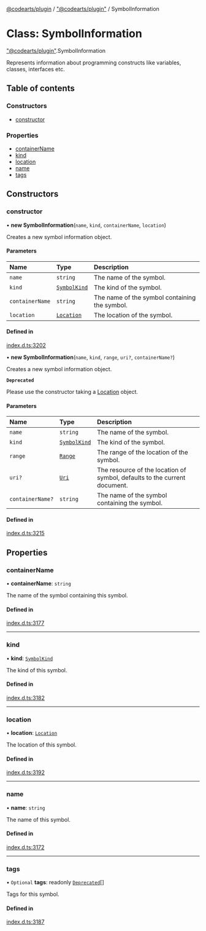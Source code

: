 [@codearts/plugin](../README.md) / ["@codearts/plugin"](../modules/_codearts_plugin_.md) / SymbolInformation

# Class: SymbolInformation

["@codearts/plugin"](../modules/_codearts_plugin_.md).SymbolInformation

Represents information about programming constructs like variables, classes,
interfaces etc.

## Table of contents

### Constructors

- [constructor](codearts_plugin_.SymbolInformation.md#constructor)

### Properties

- [containerName](codearts_plugin_.SymbolInformation.md#containername)
- [kind](codearts_plugin_.SymbolInformation.md#kind)
- [location](codearts_plugin_.SymbolInformation.md#location)
- [name](codearts_plugin_.SymbolInformation.md#name)
- [tags](codearts_plugin_.SymbolInformation.md#tags)

## Constructors

### constructor

• **new SymbolInformation**(`name`, `kind`, `containerName`, `location`)

Creates a new symbol information object.

#### Parameters

| Name | Type | Description |
| :------ | :------ | :------ |
| `name` | `string` | The name of the symbol. |
| `kind` | [`SymbolKind`](../enums/codearts_plugin_.SymbolKind.md) | The kind of the symbol. |
| `containerName` | `string` | The name of the symbol containing the symbol. |
| `location` | [`Location`](codearts_plugin_.Location.md) | The location of the symbol. |

#### Defined in

[index.d.ts:3202](https://github.com/huaweicloud/cloudide-plugin-api/blob/03b481c/index.d.ts#L3202)

• **new SymbolInformation**(`name`, `kind`, `range`, `uri?`, `containerName?`)

Creates a new symbol information object.

**`Deprecated`**

Please use the constructor taking a [Location](codearts_plugin_.Location.md) object.

#### Parameters

| Name | Type | Description |
| :------ | :------ | :------ |
| `name` | `string` | The name of the symbol. |
| `kind` | [`SymbolKind`](../enums/codearts_plugin_.SymbolKind.md) | The kind of the symbol. |
| `range` | [`Range`](codearts_plugin_.Range.md) | The range of the location of the symbol. |
| `uri?` | [`Uri`](codearts_plugin_.Uri.md) | The resource of the location of symbol, defaults to the current document. |
| `containerName?` | `string` | The name of the symbol containing the symbol. |

#### Defined in

[index.d.ts:3215](https://github.com/huaweicloud/cloudide-plugin-api/blob/03b481c/index.d.ts#L3215)

## Properties

### containerName

• **containerName**: `string`

The name of the symbol containing this symbol.

#### Defined in

[index.d.ts:3177](https://github.com/huaweicloud/cloudide-plugin-api/blob/03b481c/index.d.ts#L3177)

___

### kind

• **kind**: [`SymbolKind`](../enums/codearts_plugin_.SymbolKind.md)

The kind of this symbol.

#### Defined in

[index.d.ts:3182](https://github.com/huaweicloud/cloudide-plugin-api/blob/03b481c/index.d.ts#L3182)

___

### location

• **location**: [`Location`](codearts_plugin_.Location.md)

The location of this symbol.

#### Defined in

[index.d.ts:3192](https://github.com/huaweicloud/cloudide-plugin-api/blob/03b481c/index.d.ts#L3192)

___

### name

• **name**: `string`

The name of this symbol.

#### Defined in

[index.d.ts:3172](https://github.com/huaweicloud/cloudide-plugin-api/blob/03b481c/index.d.ts#L3172)

___

### tags

• `Optional` **tags**: readonly [`Deprecated`](../enums/codearts_plugin_.SymbolTag.md#deprecated)[]

Tags for this symbol.

#### Defined in

[index.d.ts:3187](https://github.com/huaweicloud/cloudide-plugin-api/blob/03b481c/index.d.ts#L3187)
